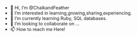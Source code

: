 - 👋 Hi, I’m @ChalkandFeather
- 👀 I’m interested in learning,growing,sharing,experiencing.
- 🌱 I’m currently learning Ruby, SQL databases.
- 💞️ I’m looking to collaborate on ...
- 📫 How to reach me Here!

<!---
ChalkandFeather/ChalkandFeather is a ✨ special ✨ repository because its `README.md` (this file) appears on your GitHub profile.
You can click the Preview link to take a look at your changes.
--->

